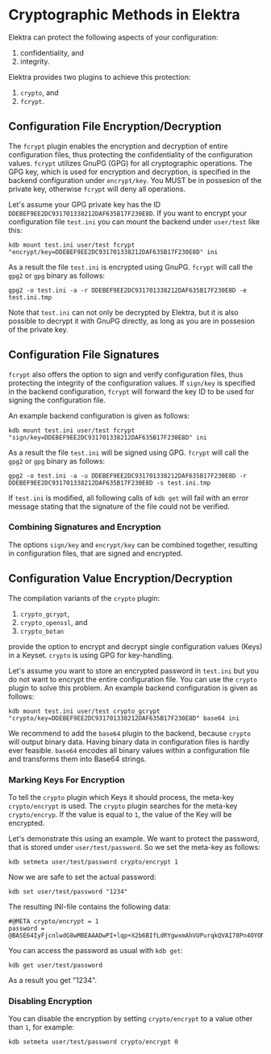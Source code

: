 # Cryptographic Methods in Elektra

Elektra can protect the following aspects of your configuration:

1. confidentiality, and
2. integrity.

Elektra provides two plugins to achieve this protection:

1. `crypto`, and
2. `fcrypt`.

## Configuration File Encryption/Decryption

The `fcrypt` plugin enables the encryption and decryption of entire configuration files, thus protecting the confidentiality of the configuration values.
`fcrypt` utilizes GnuPG (GPG) for all cryptographic operations.
The GPG key, which is used for encryption and decryption, is specified in the backend configuration under `encrypt/key`.
You MUST be in possesion of the private key, otherwise `fcrypt` will deny all operations.

Let's assume your GPG private key has the ID `DDEBEF9EE2DC931701338212DAF635B17F230E8D`.
If you want to encrypt your configuration file `test.ini` you can mount the backend under `user/test` like this:

	kdb mount test.ini user/test fcrypt "encrypt/key=DDEBEF9EE2DC931701338212DAF635B17F230E8D" ini

As a result the file `test.ini` is encrypted using GnuPG.
`fcrypt` will call the `gpg2` or `gpg` binary as follows:

	gpg2 -o test.ini -a -r DDEBEF9EE2DC931701338212DAF635B17F230E8D -e test.ini.tmp

Note that `test.ini` can not only be decrypted by Elektra, but it is also possible to decrypt it with GnuPG directly, as long as you are in possesion of the private key.

## Configuration File Signatures

`fcrypt` also offers the option to sign and verify configuration files, thus protecting the integrity of the configuration values.
If `sign/key` is specified in the backend configuration, `fcrypt` will forward the key ID to be used for signing the configuration file.

An example backend configuration is given as follows:

	kdb mount test.ini user/test fcrypt "sign/key=DDEBEF9EE2DC931701338212DAF635B17F230E8D" ini
	
As a result the file `test.ini` will be signed using GPG.
`fcrypt` will call the `gpg2` or `gpg` binary as follows:

	gpg2 -o test.ini -a -u DDEBEF9EE2DC931701338212DAF635B17F230E8D -r DDEBEF9EE2DC931701338212DAF635B17F230E8D -s test.ini.tmp

If `test.ini` is modified, all following calls of `kdb get` will fail with an error message stating that the signature of the file could not be verified.

### Combining Signatures and Encryption

The options `sign/key` and `encrypt/key` can be combined together, resulting in configuration files, that are signed and encrypted.

## Configuration Value Encryption/Decryption

The compilation variants of the `crypto` plugin:

1. `crypto_gcrypt`,
2. `crypto_openssl`, and
3. `crypto_botan`

provide the option to encrypt and decrypt single configuration values (Keys) in a Keyset.
`crypto` is using GPG for key-handling.

Let's assume you want to store an encrypted password in `test.ini` but you do not want to encrypt the entire configuration file.
You can use the `crypto` plugin to solve this problem.
An example backend configuration is given as follows:

	kdb mount test.ini user/test crypto_gcrypt "crypto/key=DDEBEF9EE2DC931701338212DAF635B17F230E8D" base64 ini
	
We recommend to add the `base64` plugin to the backend, because `crypto` will output binary data.
Having binary data in configuration files is hardly ever feasible.
`base64` encodes all binary values within a configuration file and transforms them into Base64 strings.

### Marking Keys For Encryption

To tell the `crypto` plugin which Keys it should process, the meta-key `crypto/encrypt` is used.
The `crypto` plugin searches for the meta-key `crypto/encryp`.
If the value is equal to `1`, the value of the Key will be encrypted.

Let's demonstrate this using an example.
We want to protect the password, that is stored under `user/test/password`.
So we set the meta-key as follows:

	kdb setmeta user/test/password crypto/encrypt 1
	
Now we are safe to set the actual password:

	kdb set user/test/password "1234"
	
The resulting INI-file contains the following data:

	#@META crypto/encrypt = 1
	password = @BASE64IyFjcnlwdG8wMBEAAADwPI+lqp+X2b6BIfLdRYgwxmAhVUPurqkQVAI78Pn4OYONbei4NfykMPvx9C9w91KT

You can access the password as usual with `kdb get`:

	kdb get user/test/password
	
As a result you get "1234".

### Disabling Encryption

You can disable the encryption by setting `crypto/encrypt` to a value other than `1`, for example:

	kdb setmeta user/test/password crypto/encrypt 0


